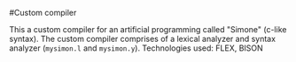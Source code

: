 #Custom compiler

This a custom compiler for an artificial programming called "Simone" (c-like syntax). The custom compiler comprises of a lexical analyzer and syntax analyzer (`mysimon.l` and `mysimon.y`).
Technologies used: FLEX, BISON